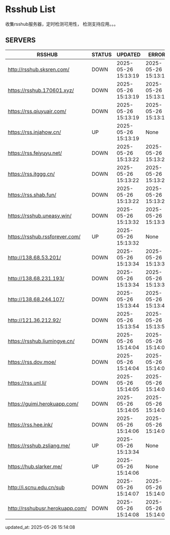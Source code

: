 # Rsshub List

收集rsshub服务器，定时检测可用性， 检测支持应用。。。


## SERVERS

|  RSSHUB   | STATUS  | UPDATED  | ERROR  | TWITTER |  
|  ----  | ----  | ----  | ----  | ---- |  
| http://rsshub.sksren.com/ | DOWN | 2025-05-26 15:13:19 | 2025-05-26 15:13:19 |  
| https://rsshub.170601.xyz/ | DOWN | 2025-05-26 15:13:19 | 2025-05-26 15:13:19 |  
| https://rss.qiuyuair.com/ | DOWN | 2025-05-26 15:13:19 | 2025-05-26 15:13:19 |  
| https://rss.injahow.cn/ | UP | 2025-05-26 15:13:19 | None ||  
| https://rss.feiyuyu.net/ | DOWN | 2025-05-26 15:13:22 | 2025-05-26 15:13:22 |  
| https://rss.itggg.cn/ | DOWN | 2025-05-26 15:13:22 | 2025-05-26 15:13:22 |  
| https://rss.shab.fun/ | DOWN | 2025-05-26 15:13:22 | 2025-05-26 15:13:22 |  
| https://rsshub.uneasy.win/ | DOWN | 2025-05-26 15:13:32 | 2025-05-26 15:13:32 |  
| https://rsshub.rssforever.com/ | UP | 2025-05-26 15:13:32 | None ||  
| http://138.68.53.201/ | DOWN | 2025-05-26 15:13:34 | 2025-05-26 15:13:34 |  
| http://138.68.231.193/ | DOWN | 2025-05-26 15:13:34 | 2025-05-26 15:13:34 |  
| http://138.68.244.107/ | DOWN | 2025-05-26 15:13:44 | 2025-05-26 15:13:44 |  
| http://121.36.212.92/ | DOWN | 2025-05-26 15:13:54 | 2025-05-26 15:13:54 |  
| https://rsshub.liumingye.cn/ | DOWN | 2025-05-26 15:14:04 | 2025-05-26 15:14:04 |  
| https://rss.dov.moe/ | DOWN | 2025-05-26 15:14:04 | 2025-05-26 15:14:04 |  
| https://rss.unl.li/ | DOWN | 2025-05-26 15:14:05 | 2025-05-26 15:14:05 |  
| https://guimi.herokuapp.com/ | DOWN | 2025-05-26 15:14:05 | 2025-05-26 15:14:05 |  
| https://rss.hee.ink/ | DOWN | 2025-05-26 15:14:06 | 2025-05-26 15:14:06 |  
| https://rsshub.zsliang.me/ | UP | 2025-05-26 15:13:34 | None |OK|  
| https://hub.slarker.me/ | UP | 2025-05-26 15:14:06 | None ||  
| http://i.scnu.edu.cn/sub | DOWN | 2025-05-26 15:14:07 | 2025-05-26 15:14:07 |  
| http://rsshubusr.herokuapp.com/ | DOWN | 2025-05-26 15:14:08 | 2025-05-26 15:14:08 |  
  

updated_at: 2025-05-26 15:14:08  
